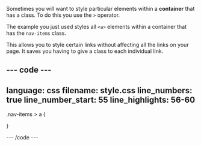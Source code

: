 Sometimes you will want to style particular elements within a **container** that has a class. To do this you use the `>` operator.

The example you just used styles all `<a>` elements within a container that has the `nav-items` class.

This allows you to style certain links without affecting all the links on your page. It saves you having to give a class to each individual link.

## --- code ---

language: css
filename: style.css
line_numbers: true
line_number_start: 55
line_highlights: 56-60
-----------------------------------------------------------

.nav-items > a {

}

\--- /code ---

